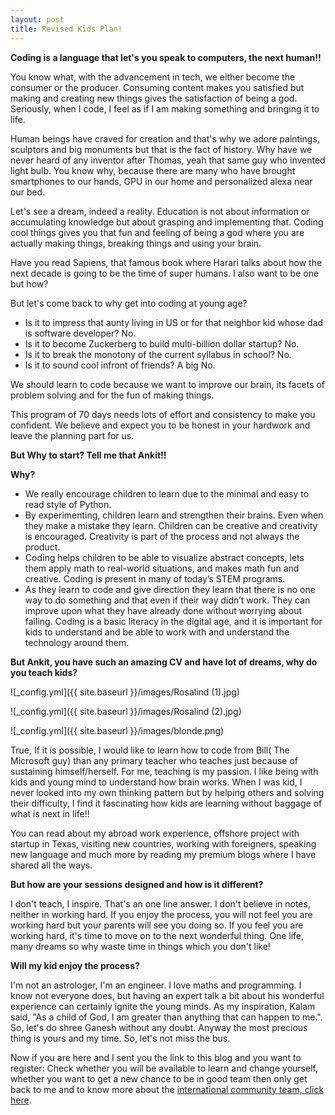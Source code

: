 ```yaml
---
layout: post
title: Revised Kids Plan!
---
```



**Coding is a language that let's you speak to computers, the next human!!**

You know what, with the advancement in tech, we either become the consumer or the producer. Consuming content makes you satisfied but making and creating new things gives the satisfaction of being a god. Seriously, when I code, I feel as if I am making something and bringing it to life.

Human beings have craved for creation and that's why we adore paintings, sculptors and big monuments but that is the fact of history. Why have we never heard of any inventor after Thomas, yeah that same guy who invented light bulb. You know why, because there are many who have brought smartphones to our hands, GPU in our home and personalized alexa near our bed. 

Let's see a dream, indeed a reality. Education is not about information or accumulating knowledge but about grasping and implementing that. Coding cool things gives you that fun and feeling of being a god where you are actually making things, breaking things and using your brain.

Have you read Sapiens, that famous book where Harari talks about how the next decade is going to be the time of super humans. I also want to be one but how?

But let's come back to why get into coding at young age?

* Is it to impress that aunty living in US or for that neighbor kid whose dad is software developer? No.
* Is it to become Zuckerberg to build multi-billion dollar startup? No.
* Is it to break the monotony of the current syllabus in school? No.
* Is it to sound cool infront of friends? A big No.

We should learn to code because we want to improve our brain, its facets of problem solving and for the fun of making things.

This program of 70 days needs lots of effort and consistency to make you confident. We believe and expect you to be honest in your hardwork and leave the planning part for us.

**But Why to start? Tell me that Ankit!!**

**Why?**

*   We really encourage children to learn due to the minimal and easy to read style of Python.
*   By experimenting, children learn and strengthen their brains. Even when they make a mistake they learn. Children can be creative and creativity is encouraged. Creativity is part of the process and not always the product.
*   Coding helps children to be able to  visualize abstract concepts, lets them apply math to real-world situations, and makes math fun and creative.  Coding is present in many of today’s STEM programs.
*   As they learn to code and give direction they learn that there is no one way to do something and that even if their way didn’t work.  They can improve upon what they have already done without worrying about failing. Coding is a basic literacy in the digital age, and it is important for kids to understand and be able to work with and understand the technology around them.

**But Ankit, you have such an amazing CV and have lot of dreams, why do you teach kids?**

![_config.yml]({{ site.baseurl }}/images/Rosalind (1).jpg)


![_config.yml]({{ site.baseurl }}/images/Rosalind (2).jpg)



![_config.yml]({{ site.baseurl }}/images/blonde.png)

True, If it is possible, I would like to learn how to code from Bill( The Microsoft guy) than any primary teacher who teaches just because of sustaining himself/herself. For me, teaching is my passion. I like being with kids and young mind to understand how brain works. When I was kid, I never looked into my own thinking pattern but by helping others and solving their difficulty, I find it fascinating how kids are learning without baggage of what is next in life!!

You can read about my abroad work experience, offshore project with startup in Texas, visiting new countries, working with foreigners, speaking new language and much more by reading my premium blogs where I have shared all the ways.

**But how are your sessions designed and how is it different?**

I don't teach, I inspire. That's an one line answer. I don't believe in notes, neither in working hard. If you enjoy the process, you will not feel you are working hard but your parents will see you doing so. 
If you feel you are working hard, it's time to move on to the next wonderful thing. One life, many dreams so why waste time in things which you don't like!

**Will my kid enjoy the process?**

I'm not an astrologer, I'm an engineer. I love maths and programming. I know not everyone does, but having an expert talk a bit about his wonderful experience can certainly ignite the young minds. As my inspiration, Kalam said, "As a child of God, I am greater than anything that can happen to me.". So, let's do shree Ganesh without any doubt. Anyway the most precious thing is yours and my time. So, let's not miss the bus.

Now if you are here and I sent you the link to this blog and you want to register: Check whether you will be available to learn and change yourself, whether you want to get a new chance to be in good team then only get back to me and to know more about the [international community team, click here](https://internsearchin.github.io).

